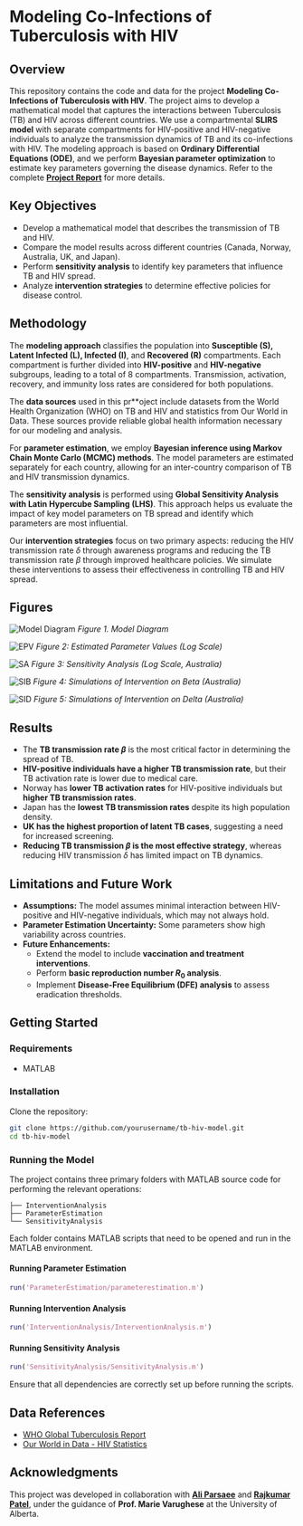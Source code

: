 # Modeling Co-Infections of Tuberculosis with HIV

## Overview

This repository contains the code and data for the project **Modeling Co-Infections of Tuberculosis with HIV**. The project aims to develop a mathematical model that captures the interactions between Tuberculosis (TB) and HIV across different countries. We use a compartmental **SLIRS model** with separate compartments for HIV-positive and HIV-negative individuals to analyze the transmission dynamics of TB and its co-infections with HIV. The modeling approach is based on **Ordinary Differential Equations (ODE)**, and we perform **Bayesian parameter optimization** to estimate key parameters governing the disease dynamics. Refer to the complete **[Project Report](https://drive.google.com/file/d/1T0NR-2HJ2N8Zw2Wt9Q28wn-mKfUp_M8r/view?usp=sharing)** for more details.



## Key Objectives

- Develop a mathematical model that describes the transmission of TB and HIV.
- Compare the model results across different countries (Canada, Norway, Australia, UK, and Japan).
- Perform **sensitivity analysis** to identify key parameters that influence TB and HIV spread.
- Analyze **intervention strategies** to determine effective policies for disease control.

## Methodology

The **modeling approach** classifies the population into **Susceptible (S), Latent Infected (L), Infected (I)**, and **Recovered (R)** compartments. Each compartment is further divided into **HIV-positive** and **HIV-negative** subgroups, leading to a total of 8 compartments. Transmission, activation, recovery, and immunity loss rates are considered for both populations.

The **data sources** used in this pr**oject include datasets from the World Health Organization (WHO) on TB and HIV and statistics from Our World in Data. These sources provide reliable global health information necessary for our modeling and analysis.

For **parameter estimation**, we employ **Bayesian inference using Markov Chain Monte Carlo (MCMC) methods**. The model parameters are estimated separately for each country, allowing for an inter-country comparison of TB and HIV transmission dynamics.

The **sensitivity analysis** is performed using **Global Sensitivity Analysis with Latin Hypercube Sampling (LHS)**. This approach helps us evaluate the impact of key model parameters on TB spread and identify which parameters are most influential.

Our **intervention strategies** focus on two primary aspects: reducing the HIV transmission rate $\delta$  through awareness programs and reducing the TB transmission rate $\beta$ through improved healthcare policies. We simulate these interventions to assess their effectiveness in controlling TB and HIV spread.

## Figures

 ![Model Diagram](Figures/Model%20Diagram.png)
 *Figure 1. Model Diagram*

   

     

![EPV](Figures/Estimated%20Parameter%20Values%20(Log%20Scale).png)
*Figure 2: Estimated Parameter Values (Log Scale)*


![SA](Figures/Sesitivity%20Analysis%20(Log%20Scale,%20Australia).png)
*Figure 3: Sensitivity Analysis (Log Scale, Australia)*

![SIB](Figures/Intervention%20in%20Beta.png)
*Figure 4: Simulations of Intervention on Beta (Australia)*

![SID](Figures/Intervention%20in%20Delta.png)
*Figure 5: Simulations of Intervention on Delta (Australia)*

## Results

- The **TB transmission rate $\beta$** is the most critical factor in determining the spread of TB.
- **HIV-positive individuals have a higher TB transmission rate**, but their TB activation rate is lower due to medical care.
- Norway has **lower TB activation rates** for HIV-positive individuals but **higher TB transmission rates**.
- Japan has the **lowest TB transmission rates** despite its high population density.
- **UK has the highest proportion of latent TB cases**, suggesting a need for increased screening.
- **Reducing TB transmission $\beta$ is the most effective strategy**, whereas reducing HIV transmission $\delta$ has limited impact on TB dynamics.

## Limitations and Future Work

- **Assumptions:** The model assumes minimal interaction between HIV-positive and HIV-negative individuals, which may not always hold.
- **Parameter Estimation Uncertainty:** Some parameters show high variability across countries.
- **Future Enhancements:**
  - Extend the model to include **vaccination and treatment interventions**.
  - Perform **basic reproduction number $R_0$ analysis**.
  - Implement **Disease-Free Equilibrium (DFE) analysis** to assess eradication thresholds.

## Getting Started

### Requirements

- MATLAB

### Installation

Clone the repository:

```bash
git clone https://github.com/yourusername/tb-hiv-model.git
cd tb-hiv-model
```

### Running the Model

The project contains three primary folders with MATLAB source code for performing the relevant operations:

```
├── InterventionAnalysis
├── ParameterEstimation
└── SensitivityAnalysis
```

Each folder contains MATLAB scripts that need to be opened and run in the MATLAB environment.

#### Running Parameter Estimation

```matlab
run('ParameterEstimation/parameterestimation.m')
```

#### Running Intervention Analysis

```matlab
run('InterventionAnalysis/InterventionAnalysis.m')
```

#### Running Sensitivity Analysis

```matlab
run('SensitivityAnalysis/SensitivityAnalysis.m')
```

Ensure that all dependencies are correctly set up before running the scripts.

## Data References

- [WHO Global Tuberculosis Report](https://www.who.int/teams/global-tuberculosis-programme/tb-reports/global-tuberculosis-report-2022)
- [Our World in Data - HIV Statistics](https://ourworldindata.org/hiv-aids)

## Acknowledgments

This project was developed in collaboration with **[Ali Parsaee](https://www.linkedin.com/in/ali-parsaee/)** and **[Rajkumar Patel](https://www.linkedin.com/in/rajkumarpatel96/)**, under the guidance of **Prof. Marie Varughese** at the University of Alberta.



